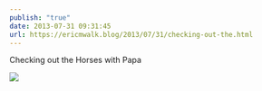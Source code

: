 ```yaml
---
publish: "true"
date: 2013-07-31 09:31:45
url: https://ericmwalk.blog/2013/07/31/checking-out-the.html
---
```


Checking out the Horses with Papa

![](https://ericmwalk.blog/uploads/2022/fecbe63b6f.jpg)